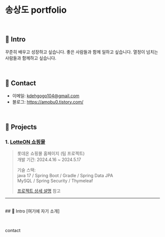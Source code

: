 # 송상도 portfolio
> 

</br>

## 📌 Intro
꾸준히 배우고 성장하고 싶습니다.
좋은 사람들과 함께 일하고 싶습니다.
열정이 넘치는 사람들과 함께하고 싶습니다.

</br>

## 📌 Contact
- 이메일: kdehgogo104@gmail.com
- 블로그: https://amobu0.tistory.com/

</br>

## 📌 Projects
### 1. [LotteON 쇼핑몰](https://github.com/green-lotte2/lotteon-team4)
>롯데온 쇼핑몰 홈페이지 (팀 프로젝트)</br>
>개발 기간: 2024.4.16 ~ 2024.5.17
>
>기슬 스택: </br>
>java 17 / Spring Boot / Gradle / Spring Data JPA </br>
>MySQL / Spring Security / Thymeleaf
>
>[프로젝트 상세 설명](https://github.com/green-lotte2/lotteon-team4) 참고
>
---



</br>## 📌 Intro
[여기에 자기 소개]

</br>




contact

